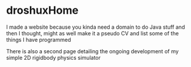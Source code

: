 # droshuxHome

I made a website because you kinda need a domain to do Java stuff and then I thought, might as well make it a pseudo CV and list some of the things I have programmed

There is also a second page detailing the ongoing development of my simple 2D rigidbody physics simulator
